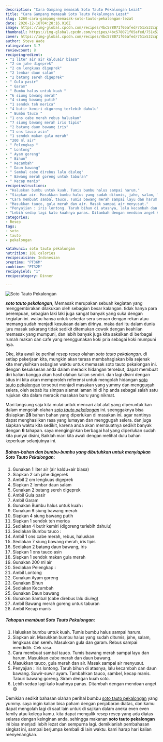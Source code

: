 ```yaml
---
description: "Cara Gampang memasak Soto Tauto Pekalongan Lezat"
title: "Cara Gampang memasak Soto Tauto Pekalongan Lezat"
slug: 1260-cara-gampang-memasak-soto-tauto-pekalongan-lezat
date: 2020-12-18T04:28:16.016Z
image: https://img-global.cpcdn.com/recipes/4bc578071f05afed/751x532cq70/soto-tauto-pekalongan-foto-resep-utama.jpg
thumbnail: https://img-global.cpcdn.com/recipes/4bc578071f05afed/751x532cq70/soto-tauto-pekalongan-foto-resep-utama.jpg
cover: https://img-global.cpcdn.com/recipes/4bc578071f05afed/751x532cq70/soto-tauto-pekalongan-foto-resep-utama.jpg
author: Steve Wade
ratingvalue: 3.7
reviewcount: 8
recipeingredient:
- "1 liter air air kalduair biasa"
- "2 cm jahe digeprek"
- "2 cm lengkuas digeprek"
- "2 lembar daun salam"
- "2 batang sereh digeprek"
- " Gula pasir"
- " Garam"
- " Bumbu halus untuk kuah "
- "6 siung bawang merah"
- "4 siung bawang putih"
- "1 sendok teh merica"
- "4 butir kemiri digoreng terlebih dahulu"
- " Bumbu tauco "
- "1 ons cabe merah rebus haluskan"
- "7 siung bawang merah iris tipis"
- "2 batang daun bawang iris"
- "1 ons tauco asin"
- "1 sendok makan gula merah"
- "200 ml air"
- " Pelengkap "
- " Lontong"
- " Ayam goreng"
- " Bihun"
- " Kecambah"
- " Daun bawang"
- " Sambal cabe direbus lalu diuleg"
- " Bawang merah goreng untuk taburan"
- " Kecap manis"
recipeinstructions:
- "Haluskan bumbu untuk kuah. Tumis bumbu halus sampai harum."
- "Siapkan air. Masukkan bumbu halus yang sudah ditumis, jahe, salam, lengkuas dan sereh. Masukkan gula dan garam. Rebus sampai mendidih. Cek rasa."
- "Cara membuat sambal tauco. Tumis bawang merah sampai layu dan harum. Masukkan cabe merah dan daun bawang."
- "Masukkan tauco, gula merah dan air. Masak sampai air menyusut."
- "Penyajian : iris lontong. Taruh bihun di atasnya, lalu kecambah dan daun bawang. Suwir-suwir ayam. Tambahkan tauco, sambel, kecap manis. Taburi bawang goreng. Siram dengan kuah soto."
- "Lebih sedap lagi kalo kuahnya panas. Ditambah dengan mendoan anget 😋"
categories:
- Resep
tags:
- soto
- tauto
- pekalongan

katakunci: soto tauto pekalongan 
nutrition: 101 calories
recipecuisine: Indonesian
preptime: "PT36M"
cooktime: "PT32M"
recipeyield: "1"
recipecategory: Dinner

---
```



![Soto Tauto Pekalongan](https://img-global.cpcdn.com/recipes/4bc578071f05afed/751x532cq70/soto-tauto-pekalongan-foto-resep-utama.jpg)

<b><i>soto tauto pekalongan</i></b>, Memasak merupakan sebuah kegiatan yang menggembirakan dilakukan oleh sebagian besar kalangan. tidak hanya para perempuan, sebagian laki laki juga sangat banyak yang suka dengan kegiatan ini. walau hanya untuk sekedar seru seruan dengan rekan atau memang sudah menjadi kesukaan dalam dirinya. maka dari itu dalam dunia juru masak sekarang tidak sedikit ditemukan cowok dengan keahlian memasak yang mumpuni, dan lebih banyak juga kita saksikan di berbagai rumah makan dan cafe yang menggunakan koki pria sebagai koki mumpuni nya.



Oke, kita awali ke perihal resep resep olahan <i>soto tauto pekalongan</i>. di setiap pekerjaan kita, mungkin akan terasa membahagiakan bila sejenak kita menyisihkan sebagian waktu untuk memasak soto tauto pekalongan ini. dengan kesuksesan anda dalam meracik hidangan tersebut, dapat membuat diri kalian bangga akan hasil olahan kalian sendiri. dan lagi disini dengan situs ini kita akan memperoleh referensi untuk mengolah hidangan <u>soto tauto pekalongan</u> tersebut menjadi masakan yang yummy dan menggugah selera, oleh sebab itu simpan alamat laman ini di hp anda sebagai salah satu rujukan kita dalam meracik masakan baru yang nikmat.


Mari langsung saja kita mulai untuk mencari alat alat yang diperuntuk kan dalam mengolah olahan <u><i>soto tauto pekalongan</i></u> ini. seenggaknya bisa disiapkan <b>28</b> bahan bahan yang diperlukan di masakan ini. agar nantinya dapat menghasilkan rasa yang lumayan dan menggugah selera. dan juga siapkan waktu kita sedikit, karena anda akan membuatnya sedikit banyak dengan <b>6</b> tahapan. saya menginginkan berbagai hal yang diperlukan sudah kita punyai disini, Baiklah mari kita awali dengan melihat dulu bahan keperluan selanjutnya ini.

<!--inarticleads1-->

##### Bahan-bahan dan bumbu-bumbu yang dibutuhkan untuk menyiapkan Soto Tauto Pekalongan:

1. Gunakan 1 liter air (air kaldu+air biasa)
1. Siapkan 2 cm jahe digeprek
1. Ambil 2 cm lengkuas digeprek
1. Siapkan 2 lembar daun salam
1. Gunakan 2 batang sereh digeprek
1. Ambil  Gula pasir
1. Ambil  Garam
1. Gunakan  Bumbu halus untuk kuah :
1. Gunakan 6 siung bawang merah
1. Siapkan 4 siung bawang putih
1. Siapkan 1 sendok teh merica
1. Sediakan 4 butir kemiri (digoreng terlebih dahulu)
1. Sediakan  Bumbu tauco :
1. Ambil 1 ons cabe merah, rebus, haluskan
1. Sediakan 7 siung bawang merah, iris tipis
1. Sediakan 2 batang daun bawang, iris
1. Siapkan 1 ons tauco asin
1. Siapkan 1 sendok makan gula merah
1. Gunakan 200 ml air
1. Sediakan  Pelengkap :
1. Ambil  Lontong
1. Gunakan  Ayam goreng
1. Gunakan  Bihun
1. Sediakan  Kecambah
1. Gunakan  Daun bawang
1. Gunakan  Sambal (cabe direbus lalu diuleg)
1. Ambil  Bawang merah goreng untuk taburan
1. Ambil  Kecap manis




<!--inarticleads2-->

##### Tahapan membuat Soto Tauto Pekalongan:

1. Haluskan bumbu untuk kuah. Tumis bumbu halus sampai harum.
1. Siapkan air. Masukkan bumbu halus yang sudah ditumis, jahe, salam, lengkuas dan sereh. Masukkan gula dan garam. Rebus sampai mendidih. Cek rasa.
1. Cara membuat sambal tauco. Tumis bawang merah sampai layu dan harum. Masukkan cabe merah dan daun bawang.
1. Masukkan tauco, gula merah dan air. Masak sampai air menyusut.
1. Penyajian : iris lontong. Taruh bihun di atasnya, lalu kecambah dan daun bawang. Suwir-suwir ayam. Tambahkan tauco, sambel, kecap manis. Taburi bawang goreng. Siram dengan kuah soto.
1. Lebih sedap lagi kalo kuahnya panas. Ditambah dengan mendoan anget 😋




Demikian sedikit bahasan olahan perihal bumbu <u>soto tauto pekalongan</u> yang yummy. saya ingin kalian bisa paham dengan penjabaran diatas, dan kamu dapat mengolah lagi di saat lain untuk di sajikan dalam aneka even even family atau kolega kamu. kita dapat mengulik resep resep yang ada diatas selaras dengan keinginan anda, sehingga makanan <b>soto tauto pekalongan</b> ini bisa menjadi lebih lezat dan sempurna lagi. demikianlah pembahasan singkat ini, sampai berjumpa kembali di lain waktu. kami harap hari kalian menyenangkan.
